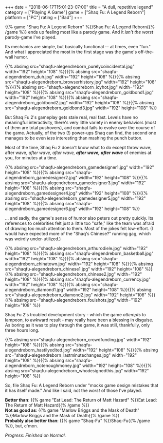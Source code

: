 +++
date = "2018-06-17T15:01:23-07:00"
title = "A dull, repetitive legend"
category = ["Playing A Game"]
game = ["Shaq Fu: A Legend Reborn"]
platform = ["PC"]
rating = ["Bad"]
+++

{{% game "Shaq Fu: A Legend Reborn" %}}Shaq Fu: A Legend Reborn{{% /game %}} ends up feeling most like a parody game.  And it <i>isn't the worst</i> parody-game I've played.

Its mechanics are simple, but basically functional -- at times, even "fun."  And what I appreciated the most in the first stage was the game's off-the-wall humor.

<p style="text-align: left;">{{% absimg src="shaqfu-alegendreborn_purelycoincidental.jpg" width="192" height="108" %}}{{% absimg src="shaqfu-alegendreborn_duh.jpg" width="192" height="108" %}}{{% absimg src="shaqfu-alegendreborn_browserhistory.jpg" width="192" height="108" %}}{{% absimg src="shaqfu-alegendreborn_icyhot.jpg" width="192" height="108" %}}{{% absimg src="shaqfu-alegendreborn_goldbond1.jpg" width="192" height="108" %}}{{% absimg src="shaqfu-alegendreborn_goldbond2.jpg" width="192" height="108" %}}{{% absimg src="shaqfu-alegendreborn_goldbond3.jpg" width="192" height="108" %}}</p>

But Shaq Fu 2's gameplay gets stale real, real fast.  Levels have no meaningful interactivity, there's very little variety in enemy behaviors (most of them are total pushovers), and combat fails to evolve over the course of the game.  Actually, of the two (!) power-ups Shaq can find, the second one manages to be even <i>less</i> interesting than mashing the punch button.

Most of the time, Shaq Fu 2 doesn't know what to do except throw wave, after wave, <i>after wave, after wave, <b>after wave, after wave</b></i> of enemies at you, for minutes at a time.

<p style="text-align: left;">{{% absimg src="shaqfu-alegendreborn_gamedesigner1.jpg" width="192" height="108" %}}{{% absimg src="shaqfu-alegendreborn_gamedesigner2.jpg" width="192" height="108" %}}{{% absimg src="shaqfu-alegendreborn_gamedesigner3.jpg" width="192" height="108" %}}{{% absimg src="shaqfu-alegendreborn_gamedesigner4.jpg" width="192" height="108" %}}{{% absimg src="shaqfu-alegendreborn_gamedesigner5.jpg" width="192" height="108" %}}{{% absimg src="shaqfu-alegendreborn_gamedesigner6.jpg" width="192" height="108" %}}</p>

... and sadly, the game's sense of humor also peters out pretty quickly.  Its references to celebrities felt just a little too "safe," like the team was afraid of drawing too much attention to them.  Most of the jokes felt low-effort.  (I would have expected more of the "Shaq's Chinese?" running gag, which was weirdly under-utilized.)

<p style="text-align: left;">{{% absimg src="shaqfu-alegendreborn_arthurodiele.jpg" width="192" height="108" %}}{{% absimg src="shaqfu-alegendreborn_basketball.jpg" width="192" height="108" %}}{{% absimg src="shaqfu-alegendreborn_chinatown.jpg" width="192" height="108" %}}{{% absimg src="shaqfu-alegendreborn_chinese1.jpg" width="192" height="108" %}}{{% absimg src="shaqfu-alegendreborn_chinese2.jpg" width="192" height="108" %}}{{% absimg src="shaqfu-alegendreborn_currency.jpg" width="192" height="108" %}}{{% absimg src="shaqfu-alegendreborn_diamond1.jpg" width="192" height="108" %}}{{% absimg src="shaqfu-alegendreborn_diamond2.jpg" width="192" height="108" %}}{{% absimg src="shaqfu-alegendreborn_foulshots.jpg" width="192" height="108" %}}</p>

Shaq Fu 2's troubled development story - which the game <i>attempts</i> to lampoon, to awkward result - may really have been a blessing in disguise.  As boring as it was to play through the game, it was still, thankfully, only three hours long.

<p style="text-align: left;">{{% absimg src="shaqfu-alegendreborn_crowdfunding.jpg" width="192" height="108" %}}{{% absimg src="shaqfu-alegendreborn_hastilyedited.jpg" width="192" height="108" %}}{{% absimg src="shaqfu-alegendreborn_lastminutechanges.jpg" width="192" height="108" %}}{{% absimg src="shaqfu-alegendreborn_notenoughmoney.jpg" width="192" height="108" %}}{{% absimg src="shaqfu-alegendreborn_whodesignedthis.jpg" width="192" height="108" %}}</p>

So, file Shaq Fu: A Legend Reborn under "mocks game design mistakes that it has itself made."  And like I said, not the <i>worst</i> of those I've played.

<b>Better than</b>: {{% game "Eat Lead: The Return of Matt Hazard" %}}Eat Lead: The Return of Matt Hazard{{% /game %}}  
<b>Not as good as</b>: {{% game "Marlow Briggs and the Mask of Death" %}}Marlow Briggs and the Mask of Death{{% /game %}}  
<b>Probably also better than</b>: {{% game "Shaq-Fu" %}}Shaq-Fu{{% /game %}}, but, c'mon.

<i>Progress: Finished on Normal.</i>

